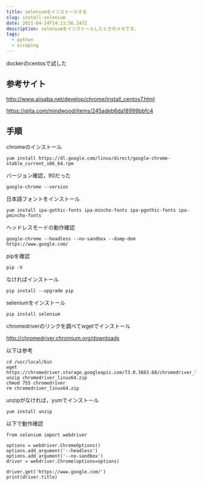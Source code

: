 ```yaml
---
title: seleniumをインストールする
slug: install-selenium
date: 2021-04-24T14:11:56.247Z
description: seleniumをインストールしたときのメモです。
tags:
  - python
  - scraping
---
```

dockerのcentosで試した



## 参考サイト


<http://www.ajisaba.net/develop/chrome/install_centos7.html>



<https://qiita.com/mindwood/items/245adeb6da18999bbfc4>

## 手順



chromeのインストール

```
yum install https://dl.google.com/linux/direct/google-chrome-stable_current_x86_64.rpm
```

バージョン確認，90だった

```
google-chrome --version
```

日本語フォントをインストール

```
yum install ipa-gothic-fonts ipa-mincho-fonts ipa-pgothic-fonts ipa-pmincho-fonts
```

ヘッドレスモードの動作確認

```
google-chrome --headless --no-sandbox --dump-dom https://www.google.com/
```

pipを確認

```
pip -V
```

なければインストール

```
pip install --upgrade pip
```

seleniumをインストール

```
pip install selenium
```


chromedriverのリンクを調べてwgetでインストール


http://chromedriver.chromium.org/downloads


以下は参考

```
cd /usr/local/bin
wget https://chromedriver.storage.googleapis.com/73.0.3683.68/chromedriver_linux64.zip
unzip chromedriver_linux64.zip
chmod 755 chromedriver
rm chromedriver_linux64.zip 
```


unzipがなければ，yumでインストール

```
yum install unzip
```

以下で動作確認


```
from selenium import webdriver

options = webdriver.ChromeOptions()
options.add_argument('--headless')
options.add_argument('--no-sandbox')
driver = webdriver.Chrome(options=options)

driver.get('https://www.google.com/')
print(driver.title)
```
